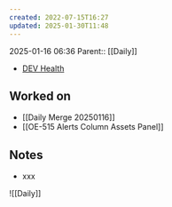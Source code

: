 ```yaml
---
created: 2022-07-15T16:27
updated: 2025-01-30T11:48
---
```

2025-01-16 06:36
Parent:: [[Daily]] 

- [DEV Health](https://health-configdev.mixtelematics.com/public/mapshow.htm?id=2001&mapid=1A35514B-E08F-4B7C-90B8-CD1774AE8CA3)

## Worked on

- [[Daily Merge 20250116]]
- [[OE-515 Alerts Column Assets Panel]]

## Notes

- xxx

![[Daily]]
